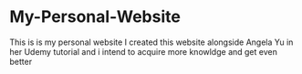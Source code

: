 # My-Personal-Website
This is is my personal website
I created this website alongside Angela Yu in her Udemy tutorial and i intend to acquire more knowldge and get even better
